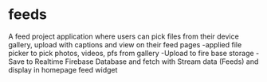 # feeds

A feed project application where users can pick files from their device gallery, upload with captions and view on their feed pages
-applied file picker to pick photos, videos, pfs from gallery 
-Upload to fire base storage
-Save to Realtime Firebase Database and fetch with Stream data (Feeds) and display in homepage feed widget

